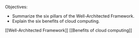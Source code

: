 Objectives:
- Summarize the six pillars of the Well-Architected Framework.
- Explain the six benefits of cloud computing.

[[Well-Architected Framework]]
[[Benefits of cloud computing]]
